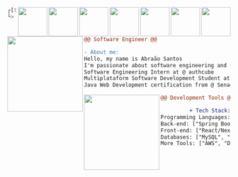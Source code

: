 <div style="display:block;text-align:right"><img align="right" src="https://skillicons.dev/icons?i=docker" border="0" style="width:66px;" />
<div style="display:block;text-align:right"><img align="right" src="https://skillicons.dev/icons?i=aws" border="0" style="width:66px;" />
<div style="display:block;text-align:right"><img align="right" src="https://skillicons.dev/icons?i=typescript" border="0" style="width:66px;" />
<div style="display:block;text-align:right"><img align="right" src="https://skillicons.dev/icons?i=spring" border="0" style="width:66px;" />
<div style="display:block;text-align:right"><img align="right" src="https://skillicons.dev/icons?i=flask" border="0" style="width:66px;" />
<div style="display:block;text-align:right"><img align="right" src="https://skillicons.dev/icons?i=react" border="0" style="width:66px;" />
<div style="display:block;text-align:right"><img align="right" src="https://skillicons.dev/icons?i=next" border="0" style="width:66px;" />
         
```css
┌[techabraao@git]-(~)
└> mefetch
```

<div style="display:block;text-align:left"><img align="left" src="https://skillicons.dev/icons?i=java" border="0" style="width:170px;" />
         

    
```diff
@@ Software Engineer @@

- About me:
Hello, my name is Abraão Santos
I'm passionate about software engineering and system architecture
Software Engineering Intern at @ authcube
Multiplataform Software Development Student at @ Fatec Zona Leste
Java Web Development certification from @ Senac Lapa Tito
```


<div style="display:block;text-align:right"><img align="left" src="https://skillicons.dev/icons?i=python" border="0" style="width:170px;" />
          
  
```diff
@@ Development Tools @@

+ Tech Stack:
Programming Languages: ["Python", "Java", "Go", "TypeScript"]
Back-end: ["Spring Boot", "Flask", "FastAPI"]
Front-end: ["React/Next.js", "TailwindCSS", "Jinja2", "Axios", "jQuery"]
Databases: ["MySQL", "PostgreSQL", "Redis"]
More Tools: ["AWS", "Docker", "ORMs", "Linux/Bash", "CI/CD", "Git"]
```
